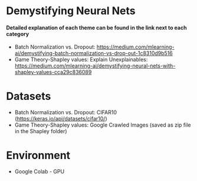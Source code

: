 # Demystifying Neural Nets

#### Detailed explanation of each theme can be found in the link next to each category 

- Batch Normalization vs. Dropout: 
  https://medium.com/mlearning-ai/demystifying-batch-normalization-vs-drop-out-1c8310d9b516
- Game Theory-Shapley values: Explain Unexplainables:
  https://medium.com/mlearning-ai/demystifying-neural-nets-with-shapley-values-cca29c836089

# Datasets 
- Batch Normalization vs. Dropout: CIFAR10 (https://keras.io/api/datasets/cifar10/)
- Game Theory-Shapley values: Google Crawled Images (saved as zip file in the Shapley folder)

# Environment
- Google Colab - GPU

